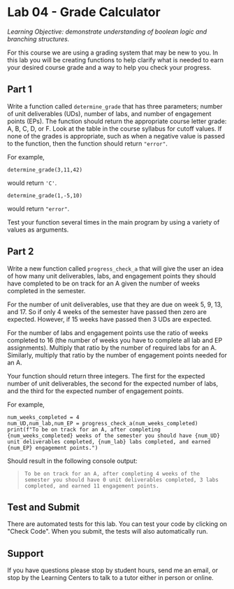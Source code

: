# Lab 04 - Grade Calculator

_Learning Objective: demonstrate understanding of boolean logic and branching structures._

For this course we are using a grading system that may be new to you. In this lab you will be creating functions to help clarify what is needed to earn your desired course grade and a way to help you check your progress.

## Part 1

Write a function called `determine_grade` that has three parameters; number of unit deliverables (UDs), number of labs, and number of engagement points (EPs). The function should return the appropriate course letter grade: A, B, C, D, or F. Look at the table in the course syllabus for cutoff values. If none of the grades is appropriate, such as when a negative value is passed to the function, then the function should return `"error"`.

For example,

`determine_grade(3,11,42)`

would return `'C'`.

`determine_grade(1,-5,10)`

would return `"error"`.

Test your function several times in the main program by using a variety of values as arguments.

## Part 2

Write a new function called `progress_check_a` that will give the user an idea of how many unit deliverables, labs, and engagement points they should have completed to be on track for an A given the number of weeks completed in the semester.

For the number of unit deliverables, use that they are due on week 5, 9, 13, and 17. So if only 4 weeks of the semester have passed then zero are expected. However, if 15 weeks have passed then 3 UDs are expected.

For the number of labs and engagement points use the ratio of weeks completed to 16 (the number of weeks you have to complete all lab and EP assignments). Multiply that ratio by the number of required labs for an A. Similarly, multiply that ratio by the number of engagement points needed for an A.

Your function should return three integers. The first for the expected number of unit deliverables, the second for the expected number of labs, and the third for the expected number of engagement points.

For example,

```
num_weeks_completed = 4
num_UD,num_lab,num_EP = progress_check_a(num_weeks_completed)
print(f"To be on track for an A, after completing {num_weeks_completed} weeks of the semester you should have {num_UD} unit deliverables completed, {num_lab} labs completed, and earned {num_EP} engagement points.")
```

Should result in the following console output:

> `To be on track for an A, after completing 4 weeks of the semester you should have 0 unit deliverables completed, 3 labs completed, and earned 11 engagement points.`

## Test and Submit

There are automated tests for this lab. You can test your code by clicking on "Check Code". When you submit, the tests will also automatically run.

## Support

If you have questions please stop by student hours, send me an email, or stop by the Learning Centers to talk to a tutor either in person or online.
